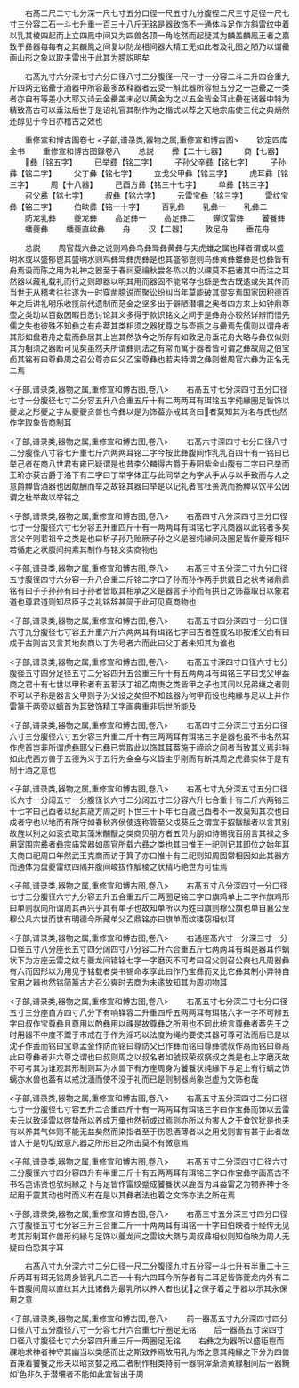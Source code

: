 <!-- { "loadSidebar": true } -->
　　右髙二尺二寸七分深一尺七寸五分口径一尺五寸九分腹径二尺三寸足径一尺七寸三分容二石一斗七升重一百三十八斤无铭是器致饰不一通体与足作方斜雷纹中着以乳其棱四起而上立四鳯中间又为四兽各顶一角屹然而起疑其为麟盖麟鳯王者之嘉致于彞器每每有之其麟鳯之间复以防龙相间器大精工无如此者及礼图之陋乃以谓罍画山形之象以取夫雷出于此其为臆説明矣

　　右髙九寸六分深七寸六分口径八寸三分腹径一尺一寸一分容二斗二升四合重九斤四两无铭罍于酒器中所容最多故释器者云受一斛此器所容但五分之一岂罍之一类者亦自有等差小大耶又诗云金罍盖未必以黄金为之以五金皆金耳此罍在诸器中特为精致髙古可以垂法后世于是诏礼官其制作为之楷式以荐之天地宗庙使三代之典炳然还醇见于今日亦稽古之效也

　　重修宣和博古图卷七
<子部,谱录类,器物之属,重修宣和博古图>
　　钦定四库全书
　　重修宣和博古图録卷八
　　总説
　　彛【二十七器】
　　商【七器】
　　彝【铭五字】
　　已举彞【铭二字】
　　子孙父辛彞【铭七字】
　　子孙彞【铭二字】
　　父丁彝【铭七字】
　　立戈父甲彝【铭三字】
　　虎耳彞【铭三字】
　　周【十八器】
　　己酉方彞【铭三十七字】
　　单彞【铭三字】
　　召父彞【铭七字】
　　叔彝【铭六字】
　　云雷宝彝【铭三字】
　　雷纹宝彝【铭三字】
　　伯映彞【铭一十字】
　　百乳彝
　　乳彝一
　　乳彝二
　　防龙乳彝
　　夔龙彝
　　高足彝一
　　高足彝二
　　蝉纹雷彝
　　饕餮彝
　　蟠夔彝
　　蟠夔直纹彝
　　舟
　　汉【二器】
　　敦足舟
　　垂花舟

　　总説
　　周官载六彝之说则鸡彝鸟彝斝彝黄彝与夫虎蜼之属也释者谓或以盛明水或以盛郁鬯其盛明水则鸡彝斝彝虎彝是也其盛郁鬯则鸟彝黄彝蜼彝是也彝皆有舟焉设而陈之用为礼神之器至于春祠夏禴秋尝冬烝以酌以祼莫不挹诸其中而注之耳然器以藏礼载礼而行之则即器以明其用而器固不能常存也繇是去古既逺或失其传而当世无从稽考往往遂为一时穿凿臆说而聚讼纷纠当年莫能破其谬妄焉国家因积德百年之后讲礼明乐收揽前代遗制而范金之坚多出于僻陋潜壤之奥者四方来上如钟鼎尊壶之类动以百数因暇日悉讨论其义多得于款识铭文之间于是彝舟亦较然详辨而悟先儒之失也彼殊不知彝之有舟葢其类相须之器犹尊之与壶瓶之与罍焉先儒则以谓舟者其形如盘若舟之载而彝居其上岂其然欤今之所存有如敦足舟垂花舟大略与彝仅似则其为相须之器断可见矣虽然夫所谓彝则法之有常而寓于器者皆可谓之彝故周之伯宝卣其铭有曰尊彝周之召公尊亦曰父乙宝尊彝也若夫特谓之彝则惟周官六彝为正名无二焉

<子部,谱录类,器物之属,重修宣和博古图,卷八>
　　右髙五寸七分深四寸五分口径七寸一分腹径七寸二分容五升八合重五斤十有二两两耳有珥铭五字纯縁圈足皆饰以夔龙之形夔之字从夔夔贪兽也今彝以是为饰葢亦戒其贪曰者莫知其为名与氏也然作字取象皆商制耳

<子部,谱录类,器物之属,重修宣和博古图,卷八>
　　右髙六寸深四寸七分口径八寸二分腹径八寸容七升重七斤六两两耳铭二字今按此彝腹间作乳乳百四十有一铭曰已举己者在商八世君有雍已疑谓是也昔李公麟得古爵于寿阳紫金山腹有二字曰已举而王玠亦获古爵于洛下有二字曰丁举字体正与此同举之为字从手从与以手致而与人之意爵觯皆酒器也因献酬而举之故铭其器曰举是以记礼者言杜蒉洗而扬觯以饮平公因谓之杜举故以举铭之

<子部,谱录类,器物之属,重修宣和博古图,卷八>
　　右髙四寸八分深四寸三分口径七寸一分腹径六寸七分容五升重四斤十有一两两耳有珥铭七字凡商器以此铭者多矣言父辛则若祖辛之类是也曰析子孙乃贻厥子孙之义是器纯縁间及圈足皆作夔形相环若循走之状腹间纯素其制作与铭文实商物也

<子部,谱录类,器物之属,重修宣和博古图,卷八>
　　右髙三寸五分深二寸九分口径五寸腹径四寸六分容一升八合重二斤铭二字曰子孙而孙作两手拱戴日之状考诸鼎彞铭有曰子子孙孙有曰子孙者皆取其相承之义是器言子孙而有拱日之饰葢取日以象君道也尊君道则知尽臣子之礼铭辞甚简于此可见真商物也

<子部,谱录类,器物之属,重修宣和博古图,卷八>
　　右髙五寸四分深四寸一分口径六寸九分腹径七寸容五升重六斤六两两耳有珥铭七字曰古者姓或名耶按淮父卣有曰戍于古则古又言其地矣商以丁为号者六而此曰父丁者未知其为谁也

<子部,谱录类,器物之属,重修宣和博古图,卷八>
　　右髙五寸深四寸口径六寸七分腹径五寸四分足径五寸二分容四升五合重三斤十有五两两耳有珥铭三字曰戈父甲葢商之君十有七世以甲称者有五若沃丁祖乙南庚之类皆甲之子也其间以兄弟继之者则不可以子称是器言父甲则子为父设之矣但不知兹器为何甲而设也纯縁与足以上并作雷篆于两旁以螭首为耳致饰精工字画典重非后世所能及

<子部,谱录类,器物之属,重修宣和博古图,卷八>
　　右髙四寸三分深三寸五分口径六寸三分腹径六寸五分容三升重二斤十有三两两耳有珥铭三字是器也虽不书名然耳作虎首岂非所谓虎彝耶父已彝已尝取此以饰其耳葢施于禘祫之间者当致其义焉非特如此虎西方兽于五德为义于五行为金金与义皆主乎刚而有断其周之虎彞实体于是有制于酒之意也

<子部,谱录类,器物之属,重修宣和博古图,卷八>
　　右髙七寸九分深五寸五分口径长六寸一分阔五寸一分腹径长六寸二分阔五寸二分容六升七合重十有二斤六两铭三十七字曰己酉者以纪其歳方周之时卜世三十卜年七百歳己酉者不一故莫知其次也曰戍者守也以地而有所守如春秋齐侯使连称管至父戍葵丘之谓宜于招黻黻者以言其别故旌以别之如衮衣取其藻米黼黻之类商贝朋方者五贝为朋如诗锡我百朋言其禄之多用室围宗彞者彝宗庙常器如周官所载六彞之类也其曰惟王一祀则记其即位之始年耳夫商曰祀周曰年然武王克商而访于箕子亦曰惟十有三祀则知周固常相因如此其器方而通体为盘夔雷纹四隅并腹间峻拔作觚棱之状精巧絶世为可佳焉

<子部,谱录类,器物之属,重修宣和博古图,卷八>
　　右髙五寸八分深四寸一分口径七寸三分腹径六寸九分容五升五合重五斤三两圈足铭三字曰旗鸡单上二字作旗鸡形曰单则叔向所谓周其再兴乎其有单子也故知单所以为姓曰旗则穆公旗也单自襄公至穆公凡六世而世有明德今所藏单父乙鼎铭亦曰旗单而纹镂窃相似耳

<子部,谱录类,器物之属,重修宣和博古图,卷八>
　　右通座髙六寸一分深三寸一分口径五寸八分座长五寸四分阔四寸八分容二升六合重五斤七两两耳有珥是器耳作螭状下为方座云雷之纹与夔龙间错铭七字一字磨灭不可考曰召父则召公奭也凡周器彝有六而因形以为用见于铭载者类书锡命孝享此曰作乃宝彞而又比它彝其制小异特自宝用之器也然铭简篆古方召公奭时去商为未逺故知其为周初物耳

<子部,谱录类,器物之属,重修宣和博古图,卷八>
　　右髙五寸七分深二寸七分口径五寸三分座自方四寸八分下有响铎容二升重四斤五两两耳有珥铭六字一字不可辨五字曰叔作宝尊彝且尊用以酌彝用以祼是故尊彝之所用也不同此统言尊彝者葢先王之时用器不中度不鬻于市戒在于作为淫巧以法度为绳约要使其器可尊可法而后已是以沈子作盉而铭曰宝尊孟金作防而铭曰尊防父已作彝而铭曰尊彝虢叔作鬲而铭曰尊鬲此曰尊彝者非六尊之谓也曰叔则周之以叔名者如虢叔荣叔祭叔之类是也上字磨灭故不可考其为谁观其形制则耳为水兽下有方座周身为饕餮状纯縁下与足上有行螭之饰螭亦水兽也葢有以戒沈湎而使不没于礼而已是则制器尚象岂虚为文饰也哉

<子部,谱录类,器物之属,重修宣和博古图,卷八>
　　右髙五寸五分深四寸二分口径七寸一分腹径七寸容五升二合重四斤十有一两两耳有珥铭三字曰作宝彝而饰以云雷夫云以致泽雷以啓蛰所以养成万彚也然茍或过焉则亦所以为害人之于食饮犹是也夫有以养其气体则不能无益矣然而染指者至于伤恩酒薄者以之用戈则害有甚于此者故昔人于是切切致意凡器之所形目之所击莫不有微意焉

<子部,谱录类,器物之属,重修宣和博古图,卷八>
　　右髙五寸二分深四寸口径六寸三分腹径六寸四分容四升有半重三斤十有五两两耳有珥铭三字曰作宝彝字画髙古不书名岂讳贤也欤纯縁之下与足皆作雷纹蹙成饕餮状以鹿首为耳葢雷之为物养神于冬起用于震其动也时而义有在是以其彝者法也着之文饰亦法之所在焉

<子部,谱录类,器物之属,重修宣和博古图,卷八>
　　右髙三寸五分深三寸四分口径六寸腹径五寸七分容三升三合重二斤一十两两耳有珥铭一十字曰伯映者于经传无见考其形制耳作兽形纯縁与足饰以夔龙间之雷纹大槩与周叔彞相似则知伯映为周人无疑曰伯恐其字耳

　　右髙八寸九分深六寸二分口径一尺二分腹径九寸五分容一斗七升有半重二十三斤两耳有珥无铭周身皆乳凡二百一十有六四耳今所存者有二耳足皆饰夔龙内外有二牛首腹间周以直纹其大比诸彝为最乳所以养人者也犹之保子着之于器以示其永保用之意

<子部,谱录类,器物之属,重修宣和博古图,卷八>
　　前一器髙五寸九分深四寸四分口径八寸五分腹径八寸一分容七升六合重七斤圈足无铭
　　后一器髙五寸深四寸口径八寸腹径七寸六分容四升重三斤一两圈足无铭
　　右彝之为器所以盛秬鬯而祼地求神者神守其幽当以类感而出之斯致养焉故用乳为饰之意其纯縁之下分为四兽首兼着饕餮之形夫以昭贪婪之戒二者制作相类特前一器铜滓渐渍黄緑相间后一器黤如色非久于潜壤者不能如此宜皆出于周

